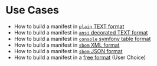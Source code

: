 <!-- markdownlint-disable MD013 -->
# Use Cases

- How to build a manifest in [`plain` TEXT format][plain-text]
- How to build a manifest in [`ansi` decorated TEXT format][ansi-text]
- How to build a manifest in [`console` symfony table format][console-table]
- How to build a manifest in [`sbom` XML format][sbom-xml]
- How to build a manifest in [`sbom` JSON format][sbom-json]
- How to build a manifest in a [free format][custom] (User Choice)

[plain-text]: ./PlainTextFormat.md
[ansi-text]: ./DecoratedTextFormat.md
[console-table]: ./ConsoleTextFormat.md
[sbom-xml]: ./SBomXmlFormat.md
[sbom-json]: ./SBomJsonFormat.md
[custom]: ./CustomFormat.md
